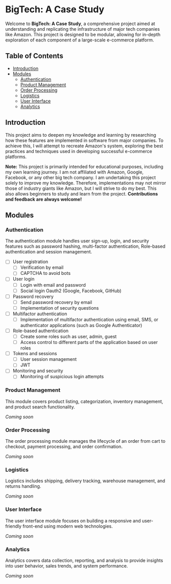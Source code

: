 # BigTech: A Case Study

Welcome to **BigTech: A Case Study**, a comprehensive project aimed at understanding and replicating the infrastructure of major tech companies like Amazon. This project is designed to be modular, allowing for in-depth exploration of each component of a large-scale e-commerce platform.

## Table of Contents

- [Introduction](#introduction)
- [Modules](#modules)
  - [Authentication](#authentication)
  - [Product Management](#product-management)
  - [Order Processing](#order-processing)
  - [Logistics](#logistics)
  - [User Interface](#user-interface)
  - [Analytics](#analytics)
  

## Introduction

This project aims to deepen my knowledge and learning by researching how these features are implemented in software from major companies. To achieve this, I will attempt to recreate Amazon's system, exploring the best practices and techniques used in developing successful e-commerce platforms.

**Note:** This project is primarily intended for educational purposes, including my own learning journey. I am not affiliated with Amazon, Google, Facebook, or any other big tech company. I am undertaking this project solely to improve my knowledge. Therefore, implementations may not mirror those of industry giants like Amazon, but I will strive to do my best. This also allows beginners to study and learn from the project. **Contributions and feedback are always welcome!**


## Modules

### Authentication

The authentication module handles user sign-up, login, and security features such as password hashing, multi-factor authentication, Role-based authentication and session management.

- [ ] User registration
	- [ ] Verification by email
	- [ ] CAPTCHA to avoid bots
- [ ] User login
	- [ ] Login with email and password
	- [ ] Social login Oauth2 (Google, Facebook, GitHub)
- [ ] Password recovery
	- [ ] Send password recovery by email
	- [ ] Implementation of security questions
- [ ] Multifactor authentication
	- [ ] Implementation of multifactor authentication using email, SMS, or authenticator applications (such as Google Authenticator)
- [ ] Role-based authentication
	- [ ] Create some roles such as user, admin, guest
	- [ ] Access control to different parts of the application based on user roles
- [ ] Tokens and sessions
	- [ ] User session management
	- [ ] JWT
- [ ] Monitoring and security
	- [ ] Monitoring of suspicious login attempts

### Product Management

This module covers product listing, categorization, inventory management, and product search functionality.

*Coming soon*

### Order Processing

The order processing module manages the lifecycle of an order from cart to checkout, payment processing, and order confirmation.

*Coming soon*

### Logistics

Logistics includes shipping, delivery tracking, warehouse management, and returns handling.

*Coming soon*

### User Interface

The user interface module focuses on building a responsive and user-friendly front-end using modern web technologies.

*Coming soon*

### Analytics

Analytics covers data collection, reporting, and analysis to provide insights into user behavior, sales trends, and system performance.

*Coming soon*

